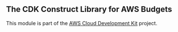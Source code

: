 ## The CDK Construct Library for AWS Budgets
This module is part of the [AWS Cloud Development Kit](https://github.com/awslabs/aws-cdk) project.
